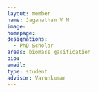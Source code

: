 ```yaml
---
layout: member
name: Jaganathan V M
image: 
homepage:
designations: 
  - PhD Scholar
areas: biomass gasification
bio:  
email: 
type: student
advisor: Varunkumar
---
```

